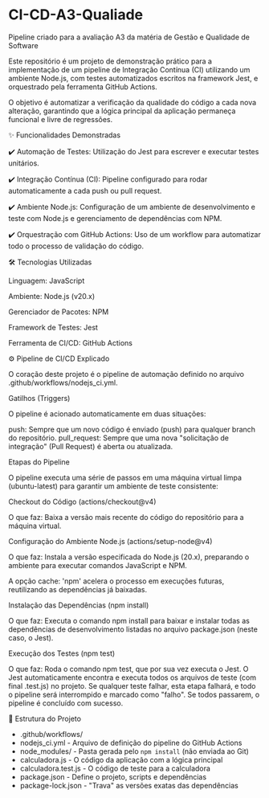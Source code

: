 # CI-CD-A3-Qualiade

Pipeline criado para a avaliação A3 da matéria de Gestão e Qualidade de Software

Este repositório é um projeto de demonstração prático para a implementação de um pipeline de Integração Contínua (CI) utilizando um ambiente Node.js, com testes automatizados escritos na framework Jest, e orquestrado pela ferramenta GitHub Actions.

O objetivo é automatizar a verificação da qualidade do código a cada nova alteração, garantindo que a lógica principal da aplicação permaneça funcional e livre de regressões.


✨ Funcionalidades Demonstradas

✔️ Automação de Testes: Utilização do Jest para escrever e executar testes unitários.

✔️ Integração Contínua (CI): Pipeline configurado para rodar automaticamente a cada push ou pull request.

✔️ Ambiente Node.js: Configuração de um ambiente de desenvolvimento e teste com Node.js e gerenciamento de dependências com NPM.

✔️ Orquestração com GitHub Actions: Uso de um workflow para automatizar todo o processo de validação do código.


🛠️ Tecnologias Utilizadas

Linguagem: JavaScript

Ambiente: Node.js (v20.x)

Gerenciador de Pacotes: NPM

Framework de Testes: Jest

Ferramenta de CI/CD: GitHub Actions


⚙️ Pipeline de CI/CD Explicado

O coração deste projeto é o pipeline de automação definido no arquivo .github/workflows/nodejs_ci.yml.

Gatilhos (Triggers)

O pipeline é acionado automaticamente em duas situações:

push: Sempre que um novo código é enviado (push) para qualquer branch do repositório.
pull_request: Sempre que uma nova "solicitação de integração" (Pull Request) é aberta ou atualizada.


Etapas do Pipeline

O pipeline executa uma série de passos em uma máquina virtual limpa (ubuntu-latest) para garantir um ambiente de teste consistente:

Checkout do Código (actions/checkout@v4)

O que faz: Baixa a versão mais recente do código do repositório para a máquina virtual. 
                                                                                  
Configuração do Ambiente Node.js (actions/setup-node@v4)

O que faz: Instala a versão especificada do Node.js (20.x), preparando o ambiente para executar comandos JavaScript e NPM. 

A opção cache: 'npm' acelera o processo em execuções futuras, reutilizando as dependências já baixadas.

Instalação das Dependências (npm install)

O que faz: Executa o comando npm install para baixar e instalar todas as dependências de desenvolvimento listadas no arquivo package.json (neste caso, o Jest).

Execução dos Testes (npm test)

O que faz: Roda o comando npm test, que por sua vez executa o Jest. O Jest automaticamente encontra e executa todos os arquivos de teste (com final .test.js) no projeto. Se qualquer teste falhar, esta etapa falhará, e todo o pipeline será interrompido e marcado como "falho". Se todos passarem, o pipeline é concluído com sucesso.


📁 Estrutura do Projeto

- .github/workflows/
- nodejs_ci.yml           - Arquivo de definição do pipeline do GitHub Actions
- node_modules/           - Pasta gerada pelo `npm install` (não enviada ao Git)
- calculadora.js           - O código da aplicação com a lógica principal
- calculadora.test.js      - O código de teste para a calculadora
- package.json            - Define o projeto, scripts e dependências
- package-lock.json       - "Trava" as versões exatas das dependências

